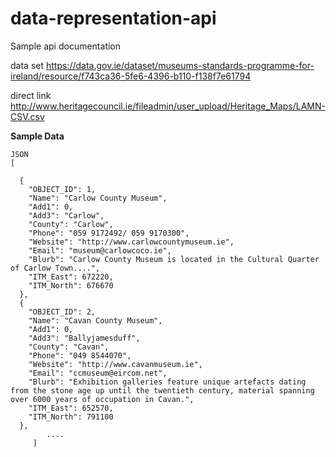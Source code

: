 # data-representation-api
Sample api documentation

data set
https://data.gov.ie/dataset/museums-standards-programme-for-ireland/resource/f743ca36-5fe6-4396-b110-f138f7e61794

direct link
http://www.heritagecouncil.ie/fileadmin/user_upload/Heritage_Maps/LAMN-CSV.csv

**Sample Data**

    JSON
    [
    
      {
        "OBJECT_ID": 1,
        "Name": "Carlow County Museum",
        "Add1": 0,
        "Add3": "Carlow",
        "County": "Carlow",
        "Phone": "059 9172492/ 059 9170300",
        "Website": "http://www.carlowcountymuseum.ie",
        "Email": "museum@carlowcoco.ie",
        "Blurb": "Carlow County Museum is located in the Cultural Quarter of Carlow Town....",
        "ITM_East": 672220,
        "ITM_North": 676670
      },
      {
        "OBJECT_ID": 2,
        "Name": "Cavan County Museum",
        "Add1": 0,
        "Add3": "Ballyjamesduff",
        "County": "Cavan",
        "Phone": "049 8544070",
        "Website": "http://www.cavanmuseum.ie",
        "Email": "ccmuseum@eircom.net",
        "Blurb": "Exhibition galleries feature unique artefacts dating from the stone age up until the twentieth century, material spanning over 6000 years of occupation in Cavan.",
        "ITM_East": 652570,
        "ITM_North": 791100
      },
            ....
         ]


